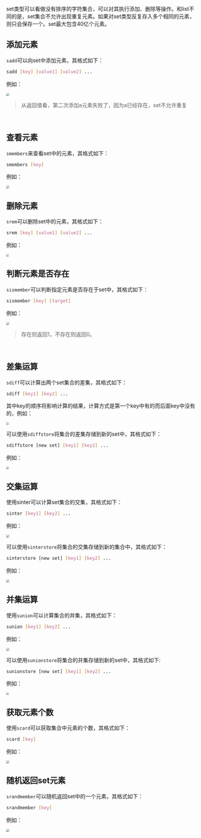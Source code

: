 set类型可以看做没有排序的字符集合，可以对其执行添加、删除等操作。和list不同的是，set集合不允许出现重复元素。如果对set类型反复存入多个相同的元素，则只会保存一个。set最大包含40亿个元素。

 

## 添加元素

`sadd`可以向set中添加元素，其格式如下：

```bash
sadd [key] [value1] [value2] ...
```



例如：

<img src="statics/set-add.png" style="zoom:50%;" />

>  从返回值看，第二次添加a元素失败了，因为a已经存在，set不允许重复

 <br>



## 查看元素

`smembers`来查看set中的元素，其格式如下：

```bash
smembers [key]
```

 

例如：

<img src="statics/set-smembers.png" style="zoom:50%;" />

 <br>



## 删除元素

`srem`可以删除set中的元素，其格式如下：

```bash
srem [key] [value1] [value2] ... 
```



例如：

<img src="statics/set-srem.png" style="zoom:44%;" />

 <br>



## 判断元素是否存在

`sismember`可以判断指定元素是否存在于set中，其格式如下：

```bash
sismember [key] [target]
```



例如：

<img src="statics/set-sismember.png" style="zoom:50%;" />

>  存在则返回1，不存在则返回0。

 <br>



## 差集运算

`sdiff`可以计算出两个set集合的差集，其格式如下：

```bash
sdiff [key1] [key2] ...
```



其中key的顺序将影响计算的结果，计算方式是第一个key中有的而后面key中没有的，例如：

<img src="statics/set-sdiff.png" style="zoom:43%;" /> 

<br>



可以使用`sdiffstore`将集合的差集存储到新的set中，其格式如下：

```bash
sdiffstore [new set] [key1] [key2] ...
```

 

例如：

<img src="statics/set-sdiffstore.png" style="zoom:44%;" />

 <br>



## 交集运算

使用sinter可以计算set集合的交集，其格式如下：

```bash
sinter [key1] [key2] ...
```



例如：

<img src="statics/set-sinter.png" style="zoom:50%;" />

 

<br>



可以使用`sinterstore`将集合的交集存储到新的集合中，其格式如下：

```bash
sinterstore [new set] [key1] [key2] ...
```



例如：

<img src="statics/set-sinterstore.png" style="zoom:50%;" />

 <br>



## 并集运算

使用`sunion`可以计算集合的并集，其格式如下：

```bash
sunion [key1] [key2] ...
```



例如：

<img src="statics/set-sunion.png" style="zoom:50%;" />

<br>

 

可以使用`sunionstore`将集合的并集存储到新的set中，其格式如下:

```bash
sunionstore [new set] [key1] [key2] ...
```



例如：

<img src="statics/set-sunionstore.png" style="zoom:44%;" />

<br>

 

## 获取元素个数

使用`scard`可以获取集合中元素的个数，其格式如下：

```bash
scard [key]
```



例如：

<img src="statics/set-scard.png" style="zoom:50%;" />

<br>



## 随机返回set元素

`srandmember`可以随机返回set中的一个元素，其格式如下：

```bash
srandmember [key]
```



例如：

<img src="statics/set-srandmember.png" style="zoom:50%;" />



